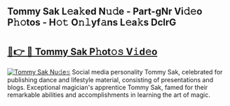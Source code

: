 ## Tommy Sak L𝚎a𝚔ed N𝚞𝚍e - Part-gNr Vi𝚍𝚎o P𝚑𝚘tos - H𝚘𝚝 O𝚗𝚕yf𝚊ns L𝚎a𝚔s DclrG

# <h2><a href="http://kfdyeyk.oniu.top/?m=Tommy+Sak">🔗👉 🔴 Tommy Sak P𝚑ot𝚘𝚜 V𝚒d𝚎o</a></h2>

[![Tommy Sak Nu𝚍e𝚜](https://i.imgur.com/0qMVB7G.gif)](http://kfdyeyk.oniu.top/?m=Tommy+Sak)
Social media personality Tommy Sak, celebrated for publishing dance and lifestyle material, consisting of presentations and blogs. Exceptional magician's apprentice Tommy Sak, famed for their remarkable abilities and accomplishments in learning the art of magic.  
